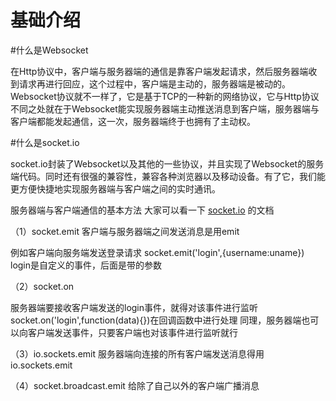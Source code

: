 # 基础介绍
#什么是Websocket

在Http协议中，客户端与服务器端的通信是靠客户端发起请求，然后服务器端收到请求再进行回应，这个过程中，客户端是主动的，服务器端是被动的。Websocket协议就不一样了，它是基于TCP的一种新的网络协议，它与Http协议不同之处就在于Websocket能实现服务器端主动推送消息到客户端，服务器端与客户端都能发起通信，这一次，服务器端终于也拥有了主动权。

#什么是socket.io

socket.io封装了Websocket以及其他的一些协议，并且实现了Websocket的服务端代码。同时还有很强的兼容性，兼容各种浏览器以及移动设备。有了它，我们能更方便快捷地实现服务器端与客户端之间的实时通讯。

服务器端与客户端通信的基本方法
大家可以看一下 [socket.io](https://socket.io/docs/) 的文档

（1）socket.emit
客户端与服务器端之间发送消息是用emit

例如客户端向服务端发送登录请求
socket.emit('login',{username:uname}) login是自定义的事件，后面是带的参数

（2）socket.on

服务器端要接收客户端发送的login事件，就得对该事件进行监听
socket.on('login',function(data){})在回调函数中进行处理
同理，服务器端也可以向客户端发送事件，只要客户端也对该事件进行监听就行

（3）io.sockets.emit
服务器端向连接的所有客户端发送消息得用io.sockets.emit

（4）socket.broadcast.emit
给除了自己以外的客户端广播消息

